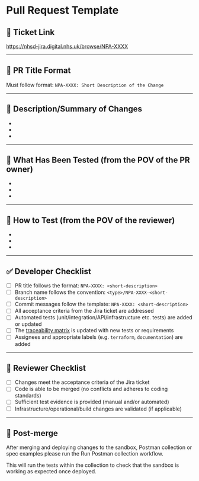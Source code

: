 # Pull Request Template

## 🧾 Ticket Link

<!-- Add the Jira ticket link here -->

https://nhsd-jira.digital.nhs.uk/browse/NPA-XXXX

---

## 📝 PR Title Format

Must follow format: `NPA-XXXX: Short Description of the Change`

---

## 📄 Description/Summary of Changes

<!-- Describe the changes made in this PR. Include the purpose/scope/impact of the changes -->

-   <!-- Add bullet points summarising key changes -->
-   <!-- Add bullet points summarising key changes -->
-   <!-- Add bullet points summarising key changes -->

---

## 🧪 What Has Been Tested (from the POV of the PR owner)

<!-- Describe what tests (automated/unit/manual etc.) have been done for the ticket. Include: -->
<!-- - Any tests added/updated -->
<!-- - Evidence that each acceptance criterion from the Jira ticket is met -->

-   <!-- Add bullet points for testing instructions -->
-   <!-- Add bullet points for testing instructions -->
-   <!-- Add bullet points for testing instructions -->

---

## 🧪 How to Test (from the POV of the reviewer)

<!-- Describe how to test the changes that have been made in the ticket. Include: -->
<!-- - Testing environment details (e.g. sandbox/local setup) -->
<!-- - Steps to verify the changes -->

-   <!-- Add bullet points for testing instructions -->
-   <!-- Add bullet points for testing instructions -->
-   <!-- Add bullet points for testing instructions -->

---

## ✅ Developer Checklist

<!-- Complete before submitting the PR -->

-   [ ] PR title follows the format: `NPA-XXXX: <short-description>`
-   [ ] Branch name follows the convention: `<type>/NPA-XXXX-<short-description>`
-   [ ] Commit messages follow the template: `NPA-XXXX: <short-description>`
-   [ ] All acceptance criteria from the Jira ticket are addressed
-   [ ] Automated tests (unit/integration/API/infrastructure etc. tests) are added or updated
-   [ ] The [traceability matrix](https://nhsd-confluence.digital.nhs.uk/display/NPA/Traceability+matrix) is updated with
        new tests or requirements
-   [ ] Assignees and appropriate labels (e.g. `terraform`, `documentation`) are added

---

## 👀 Reviewer Checklist

<!-- To be completed by the reviewer -->

-   [ ] Changes meet the acceptance criteria of the Jira ticket
-   [ ] Code is able to be merged (no conflicts and adheres to coding standards)
-   [ ] Sufficient test evidence is provided (manual and/or automated)
-   [ ] Infrastructure/operational/build changes are validated (if applicable)

---

## 🚀 Post-merge

<!-- Actions to complete after merging -->

After merging and deploying changes to the sandbox, Postman collection or spec examples please run the Run Postman
collection workflow.

This will run the tests within the collection to check that the sandbox is working as expected once deployed.
